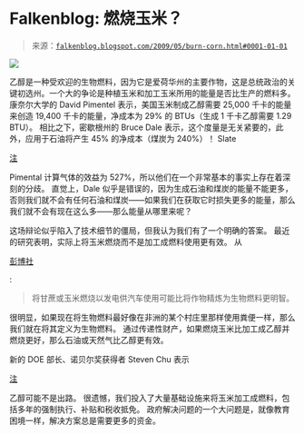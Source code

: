 <!--yml

category: 未分类

date: 2024-05-12 22:03:38

-->

# Falkenblog: 燃烧玉米？

> 来源：[`falkenblog.blogspot.com/2009/05/burn-corn.html#0001-01-01`](http://falkenblog.blogspot.com/2009/05/burn-corn.html#0001-01-01)

![](https://blogger.googleusercontent.com/img/b/R29vZ2xl/AVvXsEgkO-ENitTiFy3B5dGDeIvdRiDqOYk6wkQfY28ygIIHmPT3v2abAd8k7p64pxv_DbXuA90Du8lnSQiKU2KPg9ea5xCvlAWWAZjH-rGAx2sWnWGJitgJbTlOLSaSe4KlztIbPyzUlQ/s1600-h/firecorn.jpg)

乙醇是一种受欢迎的生物燃料，因为它是爱荷华州的主要作物，这是总统政治的关键初选州。一个大的争论是种植玉米和加工玉米所用的能量是否比生产的燃料多。康奈尔大学的 David Pimentel 表示，美国玉米制成乙醇需要 25,000 千卡的能量来创造 19,400 千卡的能量，净成本为 29% 的 BTUs（生成 1 千卡乙醇需要 1.29 BTU）。 相比之下，密歇根州的 Bruce Dale 表示，这个度量是无关紧要的，此外，应用于石油将产生 45% 的净成本（煤炭为 240%）！ Slate

[注](http://www.slate.com/id/2122961/)

Pimental 计算气体的效益为 527%，所以他们在一个非常基本的事实上存在着深刻的分歧。 直觉上，Dale 似乎是错误的，因为生成石油和煤炭的能量不能更多，否则我们就不会有任何石油和煤炭——如果我们在获取它时损失更多的能量，那么我们就不会有现在这么多——那么能量从哪里来呢？

这场辩论似乎陷入了技术细节的僵局，但我认为我们有了一个明确的答案。 最近的研究表明，实际上将玉米燃烧而不是加工成燃料使用更有效。 从

[彭博社](http://www.bloomberg.com/apps/news?pid=20601207&sid=aBMjtwiB_fHg)

:

> 将甘蔗或玉米燃烧以发电供汽车使用可能比将作物精炼为生物燃料更明智。

很明显，如果现在将生物燃料最好像在非洲的某个村庄里那样使用粪便一样，那么我们就在将其定义为生物燃料。 通过传递性财产，如果燃烧玉米比加工成乙醇并燃烧更好，那么石油或天然气比乙醇更有效。

新的 DOE 部长、诺贝尔奖获得者 Steven Chu 表示

[注](http://uk.reuters.com/article/environmentNews/idUKTRE4BA72020081211)

乙醇可能不是出路。 很遗憾，我们投入了大量基础设施来将玉米加工成燃料，包括多年的强制执行、补贴和税收抵免。 政府解决问题的一个大问题是，就像教育困境一样，解决方案总是需要更多的资金。
